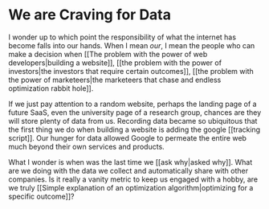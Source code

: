 # We are Craving for Data
I wonder up to which point the responsibility of what the internet has become falls into our hands. When I mean *our*, I mean the people who can make a decision when [[The problem with the power of web developers|building a website]], [[the problem with the power of investors|the investors that require certain outcomes]], [[the problem with the power of marketeers|the marketeers that chase and endless optimization rabbit hole]]. 

If we just pay attention to a random website, perhaps the landing page of a future SaaS, even the university page of a research group, chances are they will store plenty of data from us. Recording data became so ubiquitous that the first thing we do when building a website is adding the google [[tracking script]]. Our hunger for data allowed Google to permeate the entire web much beyond their own services and products. 

What I wonder is when was the last time we [[ask why|asked why]]. What are we doing with the data we collect and automatically share with other companies. Is it really a vanity metric to keep us engaged with a hobby, are we truly [[Simple explanation of an optimization algorithm|optimizing for a specific outcome]]?